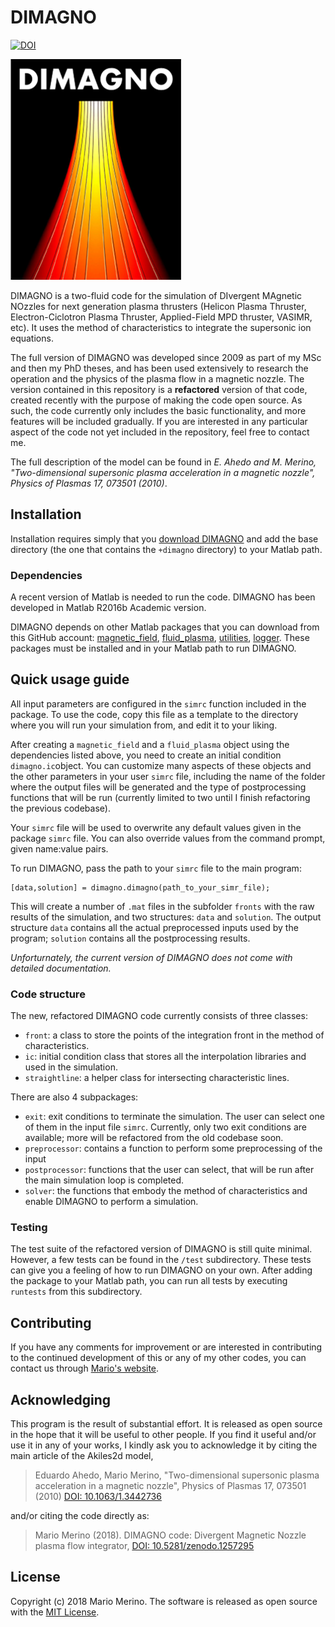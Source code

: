 DIMAGNO
=======

[![DOI](https://zenodo.org/badge/134246471.svg)](https://zenodo.org/badge/latestdoi/134246471)

![DIMAGNO logo](/docs/logo.png)

DIMAGNO is a two-fluid code for the simulation of DIvergent MAgnetic NOzzles for next generation plasma thrusters (Helicon Plasma Thruster, Electron-Ciclotron Plasma Thruster, Applied-Field MPD thruster, VASIMR, etc).
It uses the method of characteristics to integrate the supersonic
ion equations.

The full version of DIMAGNO was developed since 2009 as part of my MSc and then my PhD theses, and has been used extensively to research the operation and the physics of the plasma flow in a magnetic nozzle. The version contained in this repository is a **refactored** version of that code, created recently with the purpose of making the code open source. As such, the code currently 
only includes the basic functionality, and more features will be included gradually. If you are interested in any particular aspect of the code not yet included in the repository, feel free to contact me.

The full description of the model can be found in *E. Ahedo and M. Merino, "Two-dimensional supersonic plasma acceleration in a magnetic nozzle", Physics of Plasmas 17, 073501 (2010)*.

## Installation

Installation requires simply that you 
[download DIMAGNO](https://github.com/mariomerinomartinez/dimagno/archive/master.zip) 
and add the base directory (the one that contains the `+dimagno` directory) 
to your Matlab path.

### Dependencies

A recent version of Matlab is needed to run the code. 
DIMAGNO has been developed in Matlab R2016b Academic version. 

DIMAGNO depends on other Matlab packages that you can download from this
GitHub account: 
[magnetic_field](https://github.com/mariomerinomartinez/magnetic_field),
[fluid_plasma](https://github.com/mariomerinomartinez/fluid_plasma),
[utilities](https://github.com/mariomerinomartinez/utilities),
[logger](https://github.com/mariomerinomartinez/logger). 
These packages must be installed and in your Matlab path to run DIMAGNO.
 
## Quick usage guide

All input parameters are configured in the `simrc` function included in the package. To use the code, copy this file as a template to the directory where you will run your simulation from, and edit it to your liking. 

After creating a `magnetic_field` and a `fluid_plasma` object using the dependencies listed above, you need to create an initial condition `dimagno.ic`object. You can customize many aspects of these objects and the other parameters in your user `simrc` file, including the name of the folder where the output files will be generated and the type of postprocessing functions that will be run (currently limited to two until I finish refactoring the previous codebase).

Your `simrc` file will be used to overwrite any default values given in the package `simrc` file. You can also override values from the command prompt, given name:value pairs.

To run DIMAGNO, pass the path to your `simrc` file to the main program:

```text
[data,solution] = dimagno.dimagno(path_to_your_simr_file);
```

This will create a number of `.mat` files in the subfolder `fronts` with the raw results of the simulation, and two structures: `data` and `solution`.
The output structure `data` contains all the actual preprocessed inputs used by the program; `solution` contains all the postprocessing results. 

*Unforturnately, the current version of DIMAGNO does not come with detailed documentation.*

### Code structure

The new, refactored DIMAGNO code currently consists of three classes:

* `front`: a class to store the points of the integration front in the method of characteristics.
* `ic`: initial condition class that stores all the interpolation libraries and used in the simulation.
* `straightline`: a helper class for intersecting characteristic lines.

There are also 4 subpackages:

* `exit`: exit conditions to terminate the simulation. The user can select one of them in the input file `simrc`. Currently, only two exit conditions are available; more will be refactored from the old codebase soon.
*  `preprocessor`: contains a function to perform some preprocessing of the input
*  `postprocessor`: functions that the user can select, that will be run after the main simulation loop is completed.
* `solver`: the functions that embody the method of characteristics and enable DIMAGNO to perform a simulation.
 
### Testing

The test suite of the refactored version of DIMAGNO is still quite minimal. 
However, a few tests can be 
found in the `/test` subdirectory. These tests can give you a feeling of how to run DIMAGNO on your own. After adding the package to
your Matlab path, you can run all tests by executing `runtests` from this
subdirectory.

## Contributing

If you have any comments for improvement or 
are interested in contributing to the continued 
development of this or any of my other codes, you can contact us through 
[Mario's website](http://mariomerino.uc3m.es/).

## Acknowledging 

This program is the result of substantial effort. It is released as open
source in the hope that it will be useful to other people. If you find it
useful and/or use it in any of your works, I kindly ask you to acknowledge it
by citing the main article of the Akiles2d model,

> Eduardo Ahedo, Mario Merino, "Two-dimensional supersonic plasma acceleration in a magnetic nozzle", Physics of Plasmas 17, 073501 (2010)  [DOI: 10.1063/1.3442736](https://doi.org/10.1063/1.3442736)

and/or citing the code directly as:

> Mario Merino (2018). DIMAGNO code: Divergent Magnetic Nozzle plasma flow integrator, [DOI: 10.5281/zenodo.1257295](https://doi.org/10.5281/zenodo.1257295)
  
## License

Copyright (c) 2018 Mario Merino. 
The software is released as open source with the [MIT License](LICENSE.md).
